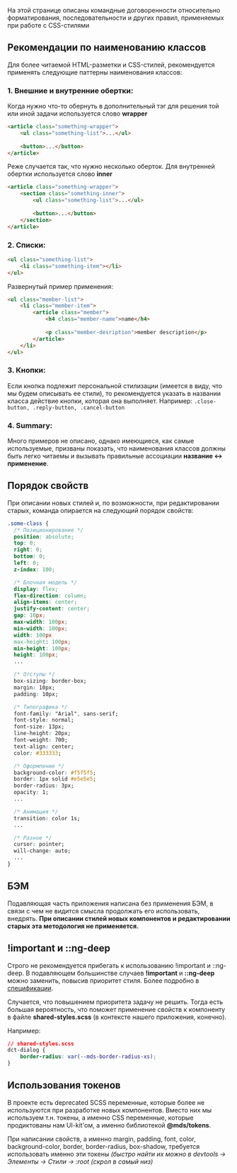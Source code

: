 На этой странице описаны командные договоренности относительно форматирования, последовательности и других правил, применяемых при работе с CSS-стилями

## Рекомендации по наименованию классов
Для более читаемой HTML-разметки и CSS-стилей, рекомендуется применять следующие паттерны наименования классов:

 ### 1. Внешние и внутренние обертки:
 Когда нужно что-то обернуть в дополнительный тэг для решения той или иной задачи используется слово **wrapper**
```html
<article class="something-wrapper">
	<ul class="something-list">...</ul>
	
	<button>...</button>
</article>
```
Реже случается так, что нужно несколько оберток. Для внутренней обертки используется слово **inner**
```html
<article class="something-wrapper">
	<section class="something-inner">
		<ul class="something-list">...</ul>
		
		<button>...</button>
	</section>
</article>
```

 ### 2. Списки:	
```html
<ul class="something-list">
	<li class="something-item"></li>
</ul>
```
Развернутый пример применения:
```html
<ul class="member-list">
	<li class="member-item">
		<article class="member">
			<h4 class="member-name">name</h4>
			
			<p class="member-desription">member description</p>
		</article>
	</li>
</ul>
```
### 3. Кнопки:
Если кнопка подлежит персональной стилизации (имеется в виду, что мы будем описывать ее стили), то рекомендуется указать в названии класса действие кнопки, которая она выполняет. Например: ```.close-button, .reply-button, .cancel-button```

### 4. Summary:
Много примеров не описано, однако имеющиеся, как самые используемые, призваны показать, что наименования классов должны быть легко читаемы и вызывать правильные ассоциации **название <-> применение**.

## Порядок свойств
При описании новых стилей и, по возможности, при редактировании старых, команда опирается на следующий порядок свойств:
```css
.some-class {
  /* Позиционирование */
  position: absolute;
  top: 0;
  right: 0;
  bottom: 0;
  left: 0;
  z-index: 100;

  /* Блочная модель */
  display: flex;
  flex-direction: column;
  align-items: center;
  justify-content: center;
  gap: 10px;
  max-width: 100px;
  min-width: 100px;
  width: 100px
  max-height: 100px;
  min-height: 100px;
  height: 100px;
  ...

  /* Отступы */
  box-sizing: border-box;
  margin: 10px;
  padding: 10px;

  /* Типографика */
  font-family: "Arial", sans-serif;
  font-style: normal;
  font-size: 13px;
  line-height: 20px;
  font-weight: 700;
  text-align: center;
  color: #333333;

  /* Оформление */
  background-color: #f5f5f5;
  border: 1px solid #e5e5e5;
  border-radius: 3px;
  opacity: 1;
  ...

  /* Анимация */
  transition: color 1s;
  ...

  /* Разное */
  cursor: pointer;
  will-change: auto;
  ...
}
```

## БЭМ
Подавляющая часть приложения написана без применения БЭМ, в связи с чем не видится смысла продолжать его использовать, внедрять.  **При описании стилей новых компонентов и редактировании старых эта методология не применяется.**

## !important и ::ng-deep
Строго не рекомендуется прибегать к использованию !important и ::ng-deep. 
В подавляющем большинстве случаев **!important** и **::ng-deep** можно заменить, повысив приоритет стиля. Более подробно в [спецификации](https://developer.mozilla.org/en-US/docs/Web/CSS/Specificity).

Случается, что повышением приоритета задачу не решить. Тогда есть большая вероятность, что поможет применение свойств к компоненту в файле **shared-styles.scss** (в контексте нашего приложения, конечно).

Например:
```css
// shared-styles.scss
dct-dialog {
	border-radius: var(--mds-border-radius-xs);
}
```
## Использования токенов
В проекте есть deprecated SCSS переменные, которые более не используются при разработке новых компонентов. Вместо них мы используем т.н. токены, а именно CSS переменные, которые продиктованы нам UI-kit'ом, а именно библиотекой **@mds/tokens**. 

При написании свойств, а именно margin, padding, font, color, background-color, border, border-radius, box-shadow, требуется использовать именно эти токены *(быстро найти их можно в devtools -> Элементы -> Стили -> :root (скрол в самый низ)*